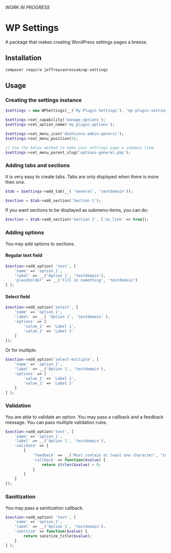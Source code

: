 *WORK IN PROGRESS*

# WP Settings

A package that makes creating WordPress settings pages a breeze.

## Installation

```bash
composer require jeffreyvanrossum/wp-settings
```

## Usage

### Creating the settings instance

```php
$settings = new WPSettings(__('My Plugin Settings'), 'my-plugin-settings');

$settings->set_capability('manage_options');
$settings->set_option_name('my_plugin_options');

$settings->set_menu_icon('dashicons-admin-generic');
$settings->set_menu_position(5);

// Use the below method to make your settings page a submenu item.
$settings->set_menu_parent_slug('options-general.php');
```

### Adding tabs and sections

It is very easy to create tabs. Tabs are only displayed when there is more then one.

```php
$tab = $settings->add_tab(__( 'General', 'textdomain'));

$section = $tab->add_section('Section 1');
```

If you want sections to be displayed as submenu-items, you can do:

```php
$section = $tab->add_section('Section 1', ['as_link' => true]);
```

### Adding options

You may add options to sections.

#### Regular text field

```php
$section->add_option( 'text', [
    'name' => 'option_1',
    'label' => __('Option 1', 'textdomain'),
    'placeholder' => __('Fill in something', 'textdomain')
] );
```

#### Select field

```php
$section->add_option('select', [
    'name' => 'option_1',
    'label' => __( 'Option 1', 'textdomain' ),
    'options' => [
        'value_1' => 'Label 1',
        'value_2' => 'Label 2'
    ]
]);
```

Or for multiple:

```php
$section->add_option('select-multiple', [
    'name' => 'option_1',
    'label' => __('Option 1', 'textdomain'),
    'options' => [
        'value_1' => 'Label 1',
        'value_2' => 'Label 2'
    ]
] );
```

### Validation

You are able to validate an option. You may pass a callback and a feedback message. You can pass multiple validation rules.

```php
$section->add_option('text', [
    'name' => 'option_1',
    'label' => __('Option 1', 'textdomain'),
    'validate' => [
        [
            'feedback' => __('Must contain at least one character', 'textdomain'),
            'callback' => function($value) {
                return strlen($value) > 0;
            }
        ]
    ]
]);
```

### Sanitization

You may pass a sanitization callback.

```php
$section->add_option( 'text', [
    'name' => 'option_1',
    'label' => __('Option 1', 'textdomain'),
    'sanitize' => function($value) {
        return sanitize_title($value);
    }
] );
```
